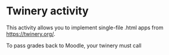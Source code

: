 # Twinery activity

This activity allows you to implement single-file .html apps from https://twinery.org/.

To pass grades back to Moodle, your twinery must call

<script>
set backToMoodle to {
    score:7.8,
    type:"twine_result",
    feedback: "You have shown a quite aggressive and self-centered negotiation style"
}
window.parent.postMessage(State.variables.backToMoodle);
</script>

